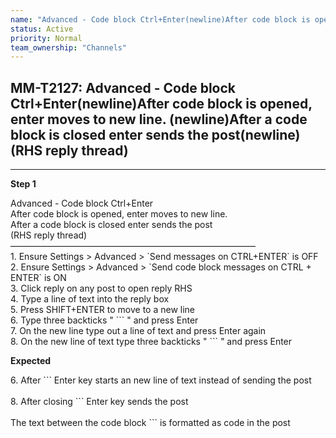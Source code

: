```yaml
---
name: "Advanced - Code block Ctrl+Enter(newline)After code block is opened, enter moves to new line. (newline)After a code block is closed enter sends the post(newline)(RHS reply thread)"
status: Active
priority: Normal
team_ownership: "Channels"
---
```


## MM-T2127: Advanced - Code block Ctrl+Enter(newline)After code block is opened, enter moves to new line. (newline)After a code block is closed enter sends the post(newline)(RHS reply thread)

---

**Step 1**

Advanced - Code block Ctrl+Enter\
After code block is opened, enter moves to new line.\
After a code block is closed enter sends the post\
(RHS reply thread)\
————————————————————————————\
1\. Ensure Settings > Advanced > \`Send messages on CTRL+ENTER\` is OFF\
2\. Ensure Settings > Advanced > \`Send code block messages on CTRL + ENTER\` is ON\
3\. Click reply on any post to open reply RHS\
4\. Type a line of text into the reply box\
5\. Press SHIFT+ENTER to move to a new line\
6\. Type three backticks " \`\`\` " and press Enter\
7\. On the new line type out a line of text and press Enter again\
8\. On the new line of text type three backticks " \`\`\` " and press Enter

**Expected**

6\. After \`\`\` Enter key starts an new line of text instead of sending the post\
\
8\. After closing \`\`\` Enter key sends the post\
\
The text between the code block \`\`\` is formatted as code in the post
